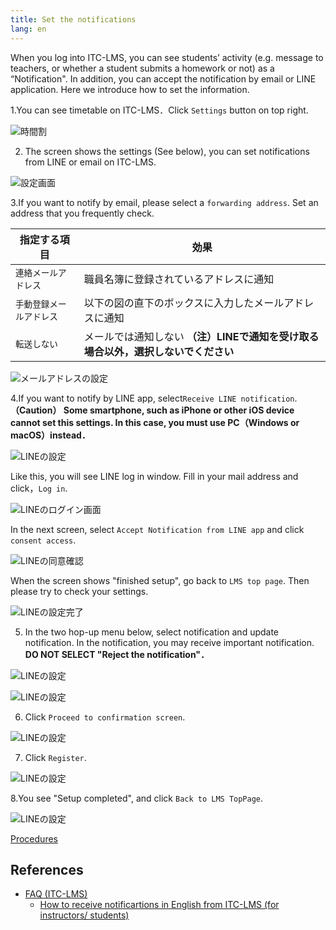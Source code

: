 ```yaml
---
title: Set the notifications
lang: en
---
```


When you log into ITC-LMS, you can see students’ activity (e.g. message to teachers,  or  whether a student submits a homework or not) as a “Notification".  In addition, you can accept the notification by email or LINE application.  Here we introduce how to set the information.

1.You can see timetable on ITC-LMS．Click `Settings` button on top right.

![時間割](../lms_students/img/schedule.png)

2. The screen shows the settings (See below), you can set notifications from LINE or email on ITC-LMS.

![設定画面](../lms_students/img/settings.png)

3.If you want to notify by email, please select a `forwarding address`. Set an address that you frequently check.
<!--
学務システム UTAS に登録された連絡先（`[E-Mail1]`）を通知先に使いたい場合には，`連絡メールアドレス`を指定してください．それ以外のアドレスを使いたい場合には，`手動登録メールアドレス`を指定し，直下のボックス（以下の図では表示されていない）にメールアドレスを入力してください．
-->

|指定する項目|効果|
|---|---|
|`連絡メールアドレス`|職員名簿に登録されているアドレスに通知|
|`手動登録メールアドレス`|以下の図の直下のボックスに入力したメールアドレスに通知|
|`転送しない`|メールでは通知しない **（注）LINEで通知を受け取る場合以外，選択しないでください**|

![メールアドレスの設定](../lms_students/img/mail_address.png)

4.If you want to notify by LINE app, select`Receive LINE notification`. **（Caution） Some smartphone, such as iPhone or other iOS device cannot set this settings. In this case, you must use PC（Windows or macOS）instead．**

![LINEの設定](../lms_students/img/LINE.png)

Like this, you will see LINE log in window. Fill in your mail address and click，`Log in`.

![LINEのログイン画面](../lms_students/img/LINE_login.png)

In the next screen, select `Accept Notification from LINE app` and click `consent access`.

![LINEの同意確認](../lms_students/img/LINE_confirm.png)

When the screen shows "finished setup", go back to `LMS top page`. Then please try to check your settings. 

![LINEの設定完了](../lms_students/img/LINE_completed.png)

5. In the two hop-up menu below, select notification and update notification. In the notification, you may receive important notification. **DO NOT SELECT "Reject the notification"．**

![LINEの設定](../lms_students/img/announcement.png)

![LINEの設定](../lms_students/img/update_notification.png)

6. Click `Proceed to confirmation screen`.

![LINEの設定](../lms_students/img/confirmation.png)

7. Click `Register`.

![LINEの設定](../lms_students/img/completed.png)

8.You see "Setup completed", and click `Back to LMS TopPage`.

![LINEの設定](../lms_students/img/last.png)

[Procedures](https://youtu.be/xAur5zar5Sc)

## References
* <a href="https://www.ecc.u-tokyo.ac.jp/itc-lms/faq.html">FAQ (ITC-LMS)</a>
  * <a href="https://www.ecc.u-tokyo.ac.jp/announcement/2014/04/21_1886.html"> How to receive notificartions in English from ITC-LMS  (for instructors/ students)</a>
